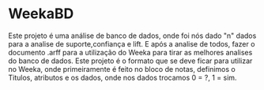 # WeekaBD
Este projeto é uma análise de banco de dados, onde foi nós dado "n" dados para a analise de suporte,confiança e lift.
E após a analise de todos, fazer o documento .arff para a utilização do Weeka para tirar as melhores analises do banco de dados.
Este projeto é o formato que se deve ficar para utilizar no Weeka, onde primeiramente é feito no bloco de notas, definimos o Titulos, atributos e os dados, onde nos dados trocamos 0 = ?, 1 = sim.
